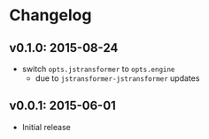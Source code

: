 # Changelog

## v0.1.0: 2015-08-24
- switch `opts.jstransformer` to `opts.engine`
  + due to `jstransformer-jstransformer` updates

## v0.0.1: 2015-06-01
- Initial release
